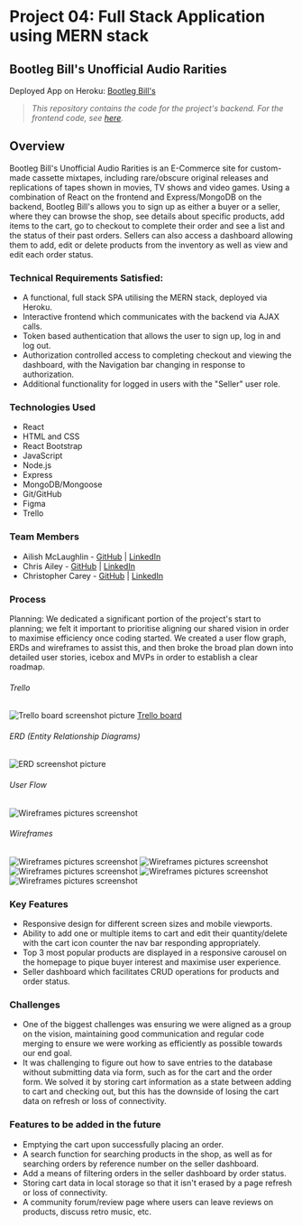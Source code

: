 # Project 04: Full Stack Application using MERN stack

## Bootleg Bill's Unofficial Audio Rarities

Deployed App on Heroku: [Bootleg Bill's](https://bootlegbills.herokuapp.com/)

> *This repository contains the code for the project's backend. For the frontend code, see [here](https://github.com/C-T-Ailey/project-04-fe).*


## Overview
Bootleg Bill's Unofficial Audio Rarities is an E-Commerce site for custom-made cassette mixtapes, including rare/obscure original releases and replications of tapes shown in movies, TV shows and video games. Using a combination of React on the frontend and Express/MongoDB on the backend, Bootleg Bill's allows you to sign up as either a buyer or a seller, where they can browse the shop, see details about specific products, add items to the cart, go to checkout to complete their order and see a list and the status of their past orders. Sellers can also access a dashboard allowing them to add, edit or delete products from the inventory as well as view and edit each order status.

### Technical Requirements Satisfied:
- A functional, full stack SPA utilising the MERN stack, deployed via Heroku.
- Interactive frontend which communicates with the backend via AJAX calls.
- Token based authentication that allows the user to sign up, log in and log out.
- Authorization controlled access to completing checkout and viewing the dashboard, with the Navigation bar changing in response to authorization.
- Additional functionality for logged in users with the "Seller" user role.

### Technologies Used
- React
- HTML and CSS
- React Bootstrap 
- JavaScript 
- Node.js
- Express
- MongoDB/Mongoose
- Git/GitHub
- Figma
- Trello

### Team Members
- Ailish McLaughlin - [GitHub](https://github.com/ailishmcl) | [LinkedIn](www.linkedin.com/in/ailish-mclaughlin)
- Chris Ailey - [GitHub](https://github.com/C-T-Ailey/) | [LinkedIn](www.linkedin.com/in/c-t-ailey)
- Christopher Carey - [GitHub]() | [LinkedIn]()

### Process
Planning:
We dedicated a significant portion of the project's start to planning; we felt it important to prioritise aligning our shared vision in order to maximise efficiency once coding started. We created a user flow graph, ERDs and wireframes to assist this, and then broke the broad plan down into detailed user stories, icebox and MVPs in order to establish a clear roadmap. 
###### Trello
![Trello board screenshot picture](https://i.imgur.com/NdOfvLC.png) [Trello board](https://trello.com/b/qJ5YXS7L/project-four)
###### ERD (Entity Relationship Diagrams)
![ERD screenshot picture](https://i.imgur.com/ii6CfsM.png)
###### User Flow
![Wireframes pictures screenshot](https://i.imgur.com/T7kkjnS.png)
###### Wireframes
![Wireframes pictures screenshot](https://i.imgur.com/qJR7UE8.png)
![Wireframes pictures screenshot](https://i.imgur.com/eJXpLsL.png)
![Wireframes pictures screenshot](https://i.imgur.com/KMv74hr.png)
![Wireframes pictures screenshot](https://i.imgur.com/Fk33EoI.png)
![Wireframes pictures screenshot](https://i.imgur.com/a5voxYU.png)

### Key Features
- Responsive design for different screen sizes and mobile viewports.
- Ability to add one or multiple items to cart and edit their quantity/delete with the cart icon counter the nav bar responding appropriately.
- Top 3 most popular products are displayed in a responsive carousel on the homepage to pique buyer interest and maximise user experience.
- Seller dashboard which facilitates CRUD operations for products and order status.

### Challenges
- One of the biggest challenges was ensuring we were aligned as a group on the vision, maintaining good communication and regular code merging to ensure we were working as efficiently as possible towards our end goal.
- It was challenging to figure out how to save entries to the database without submitting data via form, such as for the cart and the order form. We solved it by storing cart information as a state between adding to cart and checking out, but this has the downside of losing the cart data on refresh or loss of connectivity.

### Features to be added in the future
- Emptying the cart upon successfully placing an order.
- A search function for searching products in the shop, as well as for searching orders by reference number on the seller dashboard.
- Add a means of filtering orders in the seller dashboard by order status.
- Storing cart data in local storage so that it isn't erased by a page refresh or loss of connectivity.
- A community forum/review page where users can leave reviews on products, discuss retro music, etc.
